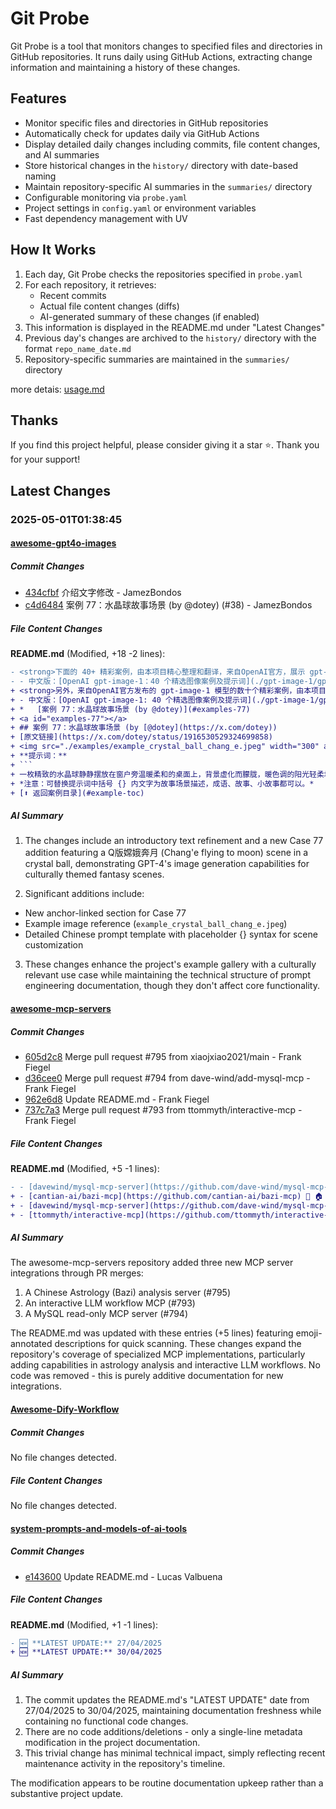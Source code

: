 # Git Probe

Git Probe is a tool that monitors changes to specified files and directories in GitHub repositories. It runs daily using GitHub Actions, extracting change information and maintaining a history of these changes.

## Features

- Monitor specific files and directories in GitHub repositories
- Automatically check for updates daily via GitHub Actions
- Display detailed daily changes including commits, file content changes, and AI summaries
- Store historical changes in the `history/` directory with date-based naming
- Maintain repository-specific AI summaries in the `summaries/` directory
- Configurable monitoring via `probe.yaml`
- Project settings in `config.yaml` or environment variables
- Fast dependency management with UV

## How It Works

1. Each day, Git Probe checks the repositories specified in `probe.yaml`
2. For each repository, it retrieves:
   - Recent commits
   - Actual file content changes (diffs)
   - AI-generated summary of these changes (if enabled)
3. This information is displayed in the README.md under "Latest Changes"
4. Previous day's changes are archived to the `history/` directory with the format `repo_name_date.md`
5. Repository-specific summaries are maintained in the `summaries/` directory

more detais: [usage.md](usage.md)

## Thanks

If you find this project helpful, please consider giving it a star ⭐️. Thank you for your support!


## Latest Changes

### 2025-05-01T01:38:45

#### [awesome-gpt4o-images](https://github.com/jamez-bondos/awesome-gpt4o-images)

##### Commit Changes

- [434cfbf](https://github.com/jamez-bondos/awesome-gpt4o-images/commit/434cfbff4be734f8c17ce25fc43f6fa51eb23331) 介绍文字修改 - JamezBondos
- [c4d6484](https://github.com/jamez-bondos/awesome-gpt4o-images/commit/c4d648479bc4e581b935b46d702e9eeb5c826e14) 案例 77：水晶球故事场景 (by @dotey) (#38) - JamezBondos


##### File Content Changes

**README.md** (Modified, +18 -2 lines):

```diff
- <strong>下面的 40+ 精彩案例，由本项目精心整理和翻译，来自OpenAI官方，展示 gpt‑image‑1 的强大能力。请戳👇</strong>
- - 中文版：[OpenAI gpt-image-1：40 个精选图像案例及提示词](./gpt-image-1/gpt-image-1.md)
+ <strong>另外，来自OpenAI官方发布的 gpt‑image‑1 模型的数十个精彩案例，由本项目精心整理和翻译，查看请戳👇</strong>
+ - 中文版：[OpenAI gpt-image-1: 40 个精选图像案例及提示词](./gpt-image-1/gpt-image-1.md)
+ *   [案例 77：水晶球故事场景 (by @dotey)](#examples-77)
+ <a id="examples-77"></a>
+ ## 案例 77：水晶球故事场景 (by [@dotey](https://x.com/dotey))
+ [原文链接](https://x.com/dotey/status/1916530529324699858)
+ <img src="./examples/example_crystal_ball_chang_e.jpeg" width="300" alt="水晶球内呈现嫦娥奔月主题的迷你立体 Q 版世界">
+ **提示词：**
+ ```
+ 一枚精致的水晶球静静摆放在窗户旁温暖柔和的桌面上，背景虚化而朦胧，暖色调的阳光轻柔地穿透水晶球，折射出点点金光，温暖地照亮了四周的微暗空间。水晶球内部自然地呈现出一个以 {嫦娥奔月} 为主题的迷你立体世界，细腻精美而梦幻的3D景观，人物与物体皆是可爱的Q版造型，精致而美观，彼此之间充满灵动的情感互动。整体氛围充满了东亚奇幻色彩，细节极为丰富，呈现出魔幻现实主义般的奇妙质感。整个场景如诗如梦，华美而典雅，散发着温馨柔和的光芒，仿佛在温暖的光影中被赋予了生命。
+ *注意：可替换提示词中括号 {} 内文字为故事场景描述，成语、故事、小故事都可以。*
+ [⬆️ 返回案例目录](#example-toc)
```



##### AI Summary

1. The changes include an introductory text refinement and a new Case 77 addition featuring a Q版嫦娥奔月 (Chang'e flying to moon) scene in a crystal ball, demonstrating GPT-4's image generation capabilities for culturally themed fantasy scenes.

2. Significant additions include:
- New anchor-linked section for Case 77
- Example image reference (`example_crystal_ball_chang_e.jpeg`)
- Detailed Chinese prompt template with placeholder {} syntax for scene customization

3. These changes enhance the project's example gallery with a culturally relevant use case while maintaining the technical structure of prompt engineering documentation, though they don't affect core functionality.

#### [awesome-mcp-servers](https://github.com/punkpeye/awesome-mcp-servers)

##### Commit Changes

- [605d2c8](https://github.com/punkpeye/awesome-mcp-servers/commit/605d2c87a8aeefea5f05998f05c6cb25471e47dd) Merge pull request #795 from xiaojxiao2021/main - Frank Fiegel
- [d36cee0](https://github.com/punkpeye/awesome-mcp-servers/commit/d36cee0178f08bb41bc1cd0c19b6dfb05447e45a) Merge pull request #794 from dave-wind/add-mysql-mcp - Frank Fiegel
- [962e6d8](https://github.com/punkpeye/awesome-mcp-servers/commit/962e6d8f2eb05c8e9a1ce050ffcae20098545fe8) Update README.md - Frank Fiegel
- [737c7a3](https://github.com/punkpeye/awesome-mcp-servers/commit/737c7a3c70532b97485184b2e351fb71f17286b2) Merge pull request #793 from ttommyth/interactive-mcp - Frank Fiegel


##### File Content Changes

**README.md** (Modified, +5 -1 lines):

```diff
- - [davewind/mysql-mcp-server](https://github.com/dave-wind/mysql-mcp-server) 🏎️ 🏠 A user-friendly read-only mysql mcp server for cursor and n8n...
+ - [cantian-ai/bazi-mcp](https://github.com/cantian-ai/bazi-mcp) 📇 🏠 ☁️ 🍎 🪟 - Provides comprehensive and accurate Bazi (Chinese Astrology) charting and analysis
+ - [davewind/mysql-mcp-server](https://github.com/dave-wind/mysql-mcp-server) 🏎️ 🏠 A – user-friendly read-only mysql mcp server for cursor and n8n...
+ - [ttommyth/interactive-mcp](https://github.com/ttommyth/interactive-mcp) 📇 🏠 🍎 🪟 🐧 - Enables interactive LLM workflows by adding local user prompts and chat capabilities directly into the MCP loop.
```



##### AI Summary

The awesome-mcp-servers repository added three new MCP server integrations through PR merges:  
1. A Chinese Astrology (Bazi) analysis server (#795)  
2. An interactive LLM workflow MCP (#793)  
3. A MySQL read-only MCP server (#794)  

The README.md was updated with these entries (+5 lines) featuring emoji-annotated descriptions for quick scanning. These changes expand the repository's coverage of specialized MCP implementations, particularly adding capabilities in astrology analysis and interactive LLM workflows. No code was removed - this is purely additive documentation for new integrations.

#### [Awesome-Dify-Workflow](https://github.com/svcvit/Awesome-Dify-Workflow)

##### Commit Changes

No file changes detected.

##### File Content Changes

No file changes detected.

#### [system-prompts-and-models-of-ai-tools](https://github.com/x1xhlol/system-prompts-and-models-of-ai-tools)

##### Commit Changes

- [e143600](https://github.com/x1xhlol/system-prompts-and-models-of-ai-tools/commit/e143600af39385896d118aa67faa3f8d0a24eda8) Update README.md - Lucas Valbuena


##### File Content Changes

**README.md** (Modified, +1 -1 lines):

```diff
- 🆕 **LATEST UPDATE:** 27/04/2025
+ 🆕 **LATEST UPDATE:** 30/04/2025
```



##### AI Summary

1. The commit updates the README.md's "LATEST UPDATE" date from 27/04/2025 to 30/04/2025, maintaining documentation freshness while containing no functional code changes.  
2. There are no code additions/deletions - only a single-line metadata modification in the project documentation.  
3. This trivial change has minimal technical impact, simply reflecting recent maintenance activity in the repository's timeline.  

The modification appears to be routine documentation upkeep rather than a substantive project update.

